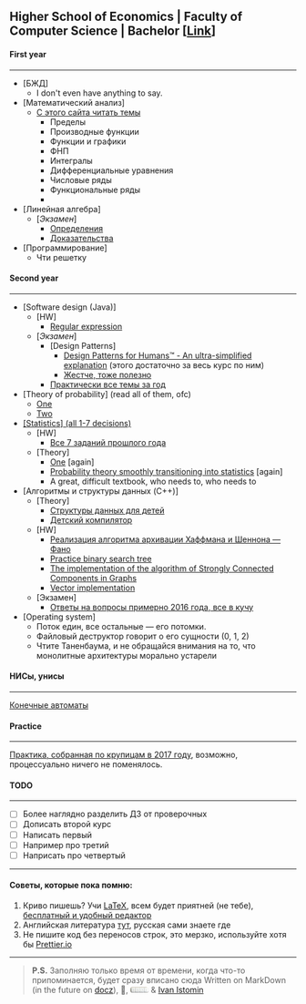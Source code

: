 ## Higher School of Economics | Faculty of Computer Science | Bachelor [[Link](https://www.hse.ru/en/ba/se/)]

#### First year

---

- [БЖД]
  - I don't even have anything to say.
- [Математический анализ]
  - [С этого сайта читать темы](http://www.mathprofi.ru)
    - Пределы
    - Производные функции
    - Функции и графики
    - ФНП
    - Интегралы
    - Дифференциальные уравнения
    - Числовые ряды
    - Функциональные ряды
    - 
- [Линейная алгебра]
  - [*Экзамен*]
    - [Определения](http://istom1n.github.io/chernishew1488/opredeleneeya/)
    - [Доказательства](http://istom1n.github.io/chernishew1488/docasatelstwa/)
- [Программирование]
  - Чти решетку



#### Second year

---

- [Software design (Java)]
  - [HW]
    - [Regular expression](https://github.com/Istom1n/RegExp_HW)
  - [*Экзамен*]
    - [Design Patterns]
      - [Design Patterns for Humans™ - An ultra-simplified explanation](https://github.com/kamranahmedse/design-patterns-for-humans) (этого достаточно за весь курс по ним)
      - [Жестче, тоже полезно](https://github.com/iluwatar/java-design-patterns)
    - [Практически все темы за год](https://github.com/Istom1n/JavaExam)
- [Theory of probability] (read all of them, ofc)
  - [One](https://www.matburo.ru/tv_book.php)
  - [Two](http://www.mathprofi.ru/teorija_verojatnostei.html)
- [[Statistics] (all 1-7 decisions)](https://github.com/isgulkov/furmach_1941)
  - [HW]
    - [Все 7 заданий прошлого года](https://github.com/isgulkov/furmach_1941)
  - [Theory]
    - [One](http://www.mathprofi.ru/teorija_verojatnostei.html) [again]
    - [Probability theory smoothly transitioning into statistics](http://www.mathprofi.ru/teorija_verojatnostei.html) [again]
    - A great, difficult textbook, who needs to, who needs to
- [Алгоритмы и структуры данных (C++)]
  - [Theory]
    - [Структуры данных для детей](https://github.com/jamiebuilds/itsy-bitsy-data-structures/blob/master/itsy-bitsy-data-structures.js)
    - [Детский компилятор](https://github.com/jamiebuilds/the-super-tiny-compiler/blob/master/the-super-tiny-compiler.js)
  - [HW]
    - [Реализация алгоритма архивации Хаффмана и Шеннона — Фано](https://github.com/Istom1n/Huffman-Shannon-Fano)
    - [Practice binary search tree](https://github.com/Istom1n/BST_HW)
    - [The implementation of the algorithm of Strongly Connected Components in Graphs](https://github.com/Istom1n/SCC_HW)
    - [Vector implementation](https://github.com/Istom1n/VAVector1)
  - [Экзамен]
    - [Ответы на вопросы примерно 2016 года, все в кучу](https://istom1n.github.io/Algorithms/)
- [Operating system]
  - Поток един, все остальные — его потомки.
  - Файловый деструктор говорит о его сущности (0, 1, 2)
  - Чтите Таненбаума, и не обращайся внимания на то, что монолитные архитектуры морально устарели



#### НИСы, унисы

---

[Конечные автоматы](http://istom1n.github.io/AutomataTheory/)



#### Practice

---

[Практика, собранная по крупицам в 2017 году](https://github.com/Istom1n/HSE4Module), возможно, процессуально ничего не поменялось.



#### TODO

---

- [ ] Более наглядно разделить ДЗ от проверочных
- [ ] Дописать второй курс
- [ ] Написать первый
- [ ] Например про третий
- [ ] Наприсать про четвертый

---


#### Советы, которые пока помню:

1. Криво пишешь? Учи <u>LaTeX</u>, всем будет приятней (не тебе), [бесплатный и удобный редактор](https://typora.io)
2. Английская литература [тут](https://libgen.pw), русская сами знаете где
3. Не пишите код без переносов строк, это мерзко, используйте хотя бы [Prettier.io](https://prettier.io)

---

> **P.S.** Заполняю только время от времени, когда что-то припоминается, будет сразу вписано сюда
Written on MarkDown (in the future on [docz](https://www.docz.site)), 🙌, ![](./imgs/xanax-addiction.png_32x32.jpg)  & [Ivan Istomin](https://twitter.com/istom1n)